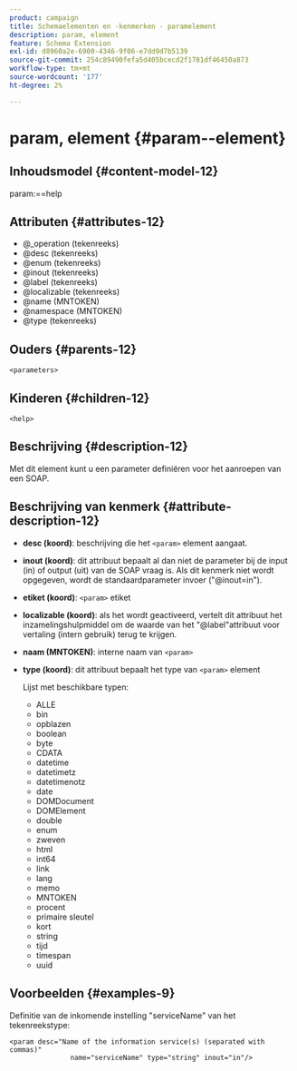 ```yaml
---
product: campaign
title: Schemaelementen en -kenmerken - paramelement
description: param, element
feature: Schema Extension
exl-id: d8960a2e-6900-4346-9f06-e7dd9d7b5139
source-git-commit: 254c89490fefa5d405bcecd2f1781df46450a873
workflow-type: tm+mt
source-wordcount: '177'
ht-degree: 2%

---
```


# param, element {#param--element}


## Inhoudsmodel {#content-model-12}

param:==help

## Attributen {#attributes-12}

* @_operation (tekenreeks)
* @desc (tekenreeks)
* @enum (tekenreeks)
* @inout (tekenreeks)
* @label (tekenreeks)
* @localizable (tekenreeks)
* @name (MNTOKEN)
* @namespace (MNTOKEN)
* @type (tekenreeks)

## Ouders {#parents-12}

`<parameters>`

## Kinderen {#children-12}

`<help>`

## Beschrijving {#description-12}

Met dit element kunt u een parameter definiëren voor het aanroepen van een SOAP.

## Beschrijving van kenmerk {#attribute-description-12}

* **desc (koord)**: beschrijving die het `<param>` element aangaat.
* **inout (koord)**: dit attribuut bepaalt al dan niet de parameter bij de input (in) of output (uit) van de SOAP vraag is. Als dit kenmerk niet wordt opgegeven, wordt de standaardparameter invoer (&quot;@inout=in&quot;).
* **etiket (koord)**: `<param>` etiket
* **localizable (koord)**: als het wordt geactiveerd, vertelt dit attribuut het inzamelingshulpmiddel om de waarde van het &quot;@label&quot;attribuut voor vertaling (intern gebruik) terug te krijgen.
* **naam (MNTOKEN)**: interne naam van `<param>`
* **type (koord)**: dit attribuut bepaalt het type van `<param>` element

  Lijst met beschikbare typen:

   * ALLE
   * bin
   * opblazen
   * boolean
   * byte
   * CDATA
   * datetime
   * datetimetz
   * datetimenotz
   * date
   * DOMDocument
   * DOMElement
   * double
   * enum
   * zweven
   * html
   * int64
   * link
   * lang
   * memo
   * MNTOKEN
   * procent
   * primaire sleutel
   * kort
   * string
   * tijd
   * timespan
   * uuid

## Voorbeelden {#examples-9}

Definitie van de inkomende instelling &quot;serviceName&quot; van het tekenreekstype:

```
<param desc="Name of the information service(s) (separated with commas)"
               name="serviceName" type="string" inout="in"/>
```

